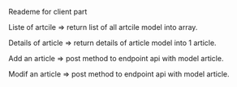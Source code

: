 Reademe for client part

Liste of artcile => return list of all artcile model into array.

Details of article => return details of article model into 1 article.

Add an article => post method to endpoint api with model article.

Modif an article => post method to endpoint api with model article.